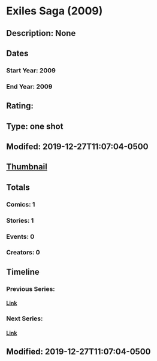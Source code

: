 # Exiles Saga (2009)
## Description: None
## Dates
### Start Year: 2009
### End Year: 2009
## Rating: 
## Type: one shot
## Modifed: 2019-12-27T11:07:04-0500
## [Thumbnail](http://i.annihil.us/u/prod/marvel/i/mg/c/e0/4bb4e99d8c41f.jpg)
## Totals
### Comics: 1
### Stories: 1
### Events: 0
### Creators: 0
## Timeline
### Previous Series: 
#### [Link]()
### Next Series: 
#### [Link]()
## Modified: 2019-12-27T11:07:04-0500